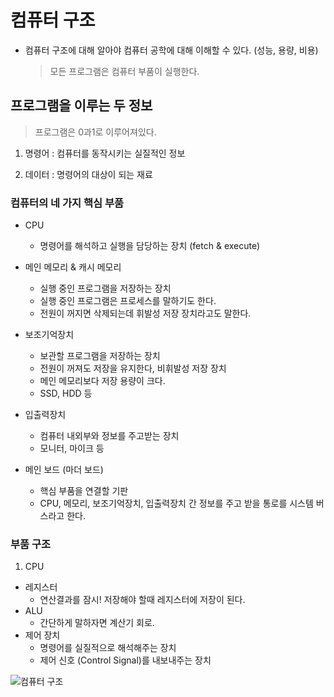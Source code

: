 # 컴퓨터 구조

- 컴퓨터 구조에 대해 알아야 컴퓨터 공학에 대해 이해할 수 있다. (성능, 용량, 비용)
  > 모든 프로그램은 컴퓨터 부품이 실행한다.

## 프로그램을 이루는 두 정보

> 프로그램은 0과1로 이루어져있다.

1. 명령어 : 컴퓨터를 동작시키는 실질적인 정보

2. 데이터 : 명령어의 대상이 되는 재료

### 컴퓨터의 네 가지 핵심 부품

- CPU
  - 명령어를 해석하고 실행을 담당하는 장치 (fetch & execute)
- 메인 메모리 & 캐시 메모리
  - 실행 중인 프로그램을 저장하는 장치
  - 실행 중인 프로그램은 프로세스를 말하기도 한다.
  - 전원이 꺼지면 삭제되는데 휘발성 저장 장치라고도 말한다.
- 보조기억장치
  - 보관할 프로그램을 저장하는 장치
  - 전원이 꺼져도 저장을 유지한다, 비휘발성 저장 장치
  - 메인 메모리보다 저장 용량이 크다.
  - SSD, HDD 등
- 입출력장치

  - 컴퓨터 내외부와 정보를 주고받는 장치
  - 모니터, 마이크 등

- 메인 보드 (마더 보드)
  - 핵심 부품을 연결할 기판
  - CPU, 메모리, 보조기억장치, 입출력장치 간 정보를 주고 받을 통로를 시스템 버스라고 한다.

### 부품 구조

1. CPU

- 레지스터
  - 연산결과를 잠시! 저장해야 할때 레지스터에 저장이 된다.
- ALU
  - 간단하게 말하자면 계산기 회로.
- 제어 장치
  - 명령어를 실질적으로 해석해주는 장치
  - 제어 신호 (Control Signal)를 내보내주는 장치

![컴퓨터 구조](https://drive.google.com/uc?export=view&id=1-6u86_u0bmJu6bmBq7n_UCIJhnQsm6no)
